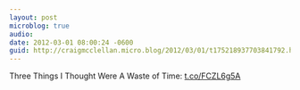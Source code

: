 ```yaml
---
layout: post
microblog: true
audio: 
date: 2012-03-01 08:00:24 -0600
guid: http://craigmcclellan.micro.blog/2012/03/01/t175218937703841792.html
---
```

Three Things I Thought Were A Waste of Time: [t.co/FCZL6g5A](http://t.co/FCZL6g5A)
